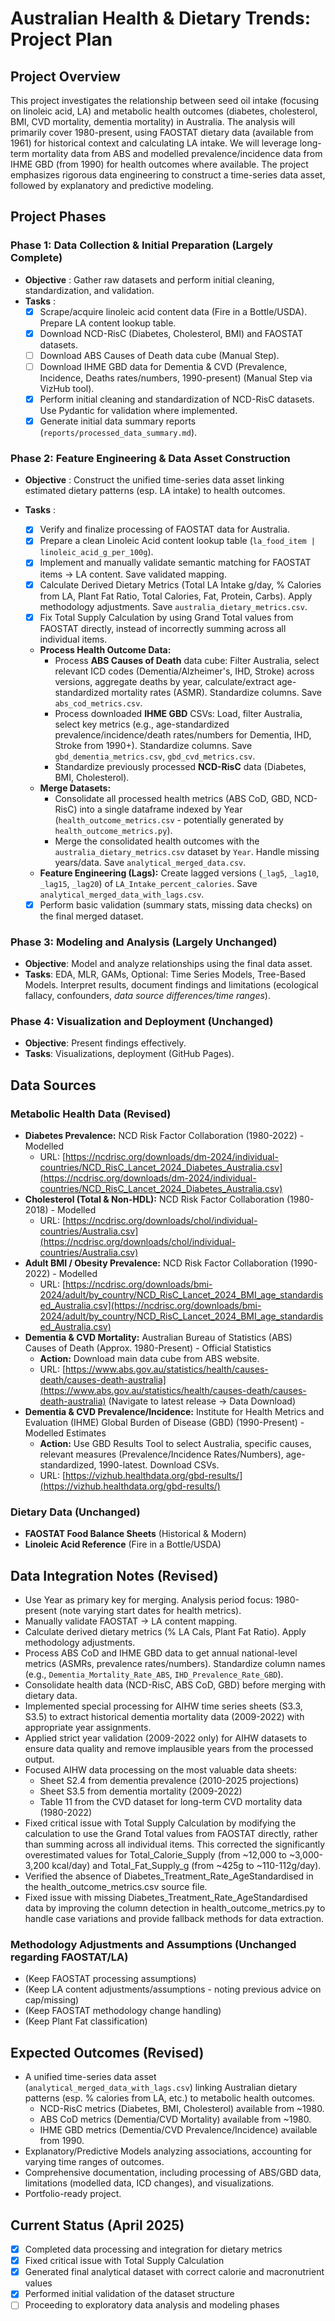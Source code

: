# Australian Health & Dietary Trends: Project Plan

## Project Overview

This project investigates the relationship between seed oil intake (focusing on linoleic acid, LA) and metabolic health outcomes (diabetes, cholesterol, BMI, CVD mortality, dementia mortality) in Australia. The analysis will primarily cover 1980-present, using FAOSTAT dietary data (available from 1961) for historical context and calculating LA intake. We will leverage long-term mortality data from ABS and modelled prevalence/incidence data from IHME GBD (from 1990) for health outcomes where available. The project emphasizes rigorous data engineering to construct a time-series data asset, followed by explanatory and predictive modeling.

## Project Phases

### Phase 1: Data Collection & Initial Preparation (Largely Complete)

* **Objective** : Gather raw datasets and perform initial cleaning, standardization, and validation.
* **Tasks** :
  * [X] Scrape/acquire linoleic acid content data (Fire in a Bottle/USDA). Prepare LA content lookup table.
  * [X] Download NCD-RisC (Diabetes, Cholesterol, BMI) and FAOSTAT datasets.
  * [ ] Download ABS Causes of Death data cube (Manual Step).
  * [ ] Download IHME GBD data for Dementia & CVD (Prevalence, Incidence, Deaths rates/numbers, 1990-present) (Manual Step via VizHub tool).
  * [X] Perform initial cleaning and standardization of NCD-RisC datasets. Use Pydantic for validation where implemented.
  * [X] Generate initial data summary reports (`reports/processed_data_summary.md`).

### Phase 2: Feature Engineering & Data Asset Construction

* **Objective** : Construct the unified time-series data asset linking estimated dietary patterns (esp. LA intake) to health outcomes.
* **Tasks** :

  * [X] Verify and finalize processing of FAOSTAT data for Australia.
  * [X] Prepare a clean Linoleic Acid content lookup table (`la_food_item | linoleic_acid_g_per_100g`).
  * [X] Implement and manually validate semantic matching for FAOSTAT items -> LA content. Save validated mapping.
  * [X] Calculate Derived Dietary Metrics (Total LA Intake g/day, % Calories from LA, Plant Fat Ratio, Total Calories, Fat, Protein, Carbs). Apply methodology adjustments. Save `australia_dietary_metrics.csv`.
  * [X] Fix Total Supply Calculation by using Grand Total values from FAOSTAT directly, instead of incorrectly summing across all individual items.

  * **Process Health Outcome Data:**
    * Process **ABS Causes of Death** data cube: Filter Australia, select relevant ICD codes (Dementia/Alzheimer's, IHD, Stroke) across versions, aggregate deaths by year, calculate/extract age-standardized mortality rates (ASMR). Standardize columns. Save `abs_cod_metrics.csv`.
    * Process downloaded **IHME GBD** CSVs: Load, filter Australia, select key metrics (e.g., age-standardized prevalence/incidence/death rates/numbers for Dementia, IHD, Stroke from 1990+). Standardize columns. Save `gbd_dementia_metrics.csv`, `gbd_cvd_metrics.csv`.
    * Standardize previously processed **NCD-RisC** data (Diabetes, BMI, Cholesterol).
  * **Merge Datasets:**
    * Consolidate all processed health metrics (ABS CoD, GBD, NCD-RisC) into a single dataframe indexed by Year (`health_outcome_metrics.csv` - potentially generated by `health_outcome_metrics.py`).
    * Merge the consolidated health outcomes with the `australia_dietary_metrics.csv` dataset by `Year`. Handle missing years/data. Save `analytical_merged_data.csv`.
  * **Feature Engineering (Lags):** Create lagged versions (`_lag5`, `_lag10`, `_lag15`, `_lag20`) of `LA_Intake_percent_calories`. Save `analytical_merged_data_with_lags.csv`.
  * [X] Perform basic validation (summary stats, missing data checks) on the final merged dataset.

### Phase 3: Modeling and Analysis (Largely Unchanged)

* **Objective**: Model and analyze relationships using the final data asset.
* **Tasks**: EDA, MLR, GAMs, Optional: Time Series Models, Tree-Based Models. Interpret results, document findings and limitations (ecological fallacy, confounders, *data source differences/time ranges*).

### Phase 4: Visualization and Deployment (Unchanged)

* **Objective**: Present findings effectively.
* **Tasks**: Visualizations, deployment (GitHub Pages).

## Data Sources

### Metabolic Health Data (Revised)

* **Diabetes Prevalence:** NCD Risk Factor Collaboration (1980-2022) - Modelled
  * URL: [https://ncdrisc.org/downloads/dm-2024/individual-countries/NCD_RisC_Lancet_2024_Diabetes_Australia.csv](https://ncdrisc.org/downloads/dm-2024/individual-countries/NCD_RisC_Lancet_2024_Diabetes_Australia.csv)
* **Cholesterol (Total & Non-HDL):** NCD Risk Factor Collaboration (1980-2018) - Modelled
  * URL: [https://ncdrisc.org/downloads/chol/individual-countries/Australia.csv](https://ncdrisc.org/downloads/chol/individual-countries/Australia.csv)
* **Adult BMI / Obesity Prevalence:** NCD Risk Factor Collaboration (1990-2022) - Modelled
  * URL: [https://ncdrisc.org/downloads/bmi-2024/adult/by_country/NCD_RisC_Lancet_2024_BMI_age_standardised_Australia.csv](https://ncdrisc.org/downloads/bmi-2024/adult/by_country/NCD_RisC_Lancet_2024_BMI_age_standardised_Australia.csv)
* **Dementia & CVD Mortality:** Australian Bureau of Statistics (ABS) Causes of Death (Approx. 1980-Present) - Official Statistics
  * **Action:** Download main data cube from ABS website.
  * URL: [https://www.abs.gov.au/statistics/health/causes-death/causes-death-australia](https://www.abs.gov.au/statistics/health/causes-death/causes-death-australia) (Navigate to latest release -> Data Download)
* **Dementia & CVD Prevalence/Incidence:** Institute for Health Metrics and Evaluation (IHME) Global Burden of Disease (GBD) (1990-Present) - Modelled Estimates
  * **Action:** Use GBD Results Tool to select Australia, specific causes, relevant measures (Prevalence/Incidence Rates/Numbers), age-standardized, 1990-latest. Download CSVs.
  * URL: [https://vizhub.healthdata.org/gbd-results/](https://vizhub.healthdata.org/gbd-results/)

### Dietary Data (Unchanged)

* **FAOSTAT Food Balance Sheets** (Historical & Modern)
* **Linoleic Acid Reference** (Fire in a Bottle/USDA)

## Data Integration Notes (Revised)

* Use Year as primary key for merging. Analysis period focus: 1980-present (note varying start dates for health metrics).
* Manually validate FAOSTAT -> LA content mapping.
* Calculate derived dietary metrics (% LA Cals, Plant Fat Ratio). Apply methodology adjustments.
* Process ABS CoD and IHME GBD data to get annual national-level metrics (ASMRs, prevalence rates/numbers). Standardize column names (e.g., `Dementia_Mortality_Rate_ABS`, `IHD_Prevalence_Rate_GBD`).
* Consolidate health data (NCD-RisC, ABS CoD, GBD) before merging with dietary data.
* Implemented special processing for AIHW time series sheets (S3.3, S3.5) to extract historical dementia mortality data (2009-2022) with appropriate year assignments.
* Applied strict year validation (2009-2022 only) for AIHW datasets to ensure data quality and remove implausible years from the processed output.
* Focused AIHW data processing on the most valuable data sheets:
  * Sheet S2.4 from dementia prevalence (2010-2025 projections)
  * Sheet S3.5 from dementia mortality (2009-2022)
  * Table 11 from the CVD dataset for long-term CVD mortality data (1980-2022)
* Fixed critical issue with Total Supply Calculation by modifying the calculation to use the Grand Total values from FAOSTAT directly, rather than summing across all individual items. This corrected the significantly overestimated values for Total_Calorie_Supply (from ~12,000 to ~3,000-3,200 kcal/day) and Total_Fat_Supply_g (from ~425g to ~110-112g/day).
* Verified the absence of Diabetes_Treatment_Rate_AgeStandardised in the health_outcome_metrics.csv source file.
* Fixed issue with missing Diabetes_Treatment_Rate_AgeStandardised data by improving the column detection in health_outcome_metrics.py to handle case variations and provide fallback methods for data extraction.

### Methodology Adjustments and Assumptions (Unchanged regarding FAOSTAT/LA)

* (Keep FAOSTAT processing assumptions)
* (Keep LA content adjustments/assumptions - noting previous advice on cap/missing)
* (Keep FAOSTAT methodology change handling)
* (Keep Plant Fat classification)

## Expected Outcomes (Revised)

* A unified time-series data asset (`analytical_merged_data_with_lags.csv`) linking Australian dietary patterns (esp. % calories from LA, etc.) to metabolic health outcomes.
  * NCD-RisC metrics (Diabetes, BMI, Cholesterol) available from ~1980.
  * ABS CoD metrics (Dementia/CVD Mortality) available from ~1980.
  * IHME GBD metrics (Dementia/CVD Prevalence/Incidence) available from 1990.
* Explanatory/Predictive Models analyzing associations, accounting for varying time ranges of outcomes.
* Comprehensive documentation, including processing of ABS/GBD data, limitations (modelled data, ICD changes), and visualizations.
* Portfolio-ready project.

## Current Status (April 2025)

* [X] Completed data processing and integration for dietary metrics
* [X] Fixed critical issue with Total Supply Calculation
* [X] Generated final analytical dataset with correct calorie and macronutrient values
* [X] Performed initial validation of the dataset structure
* [ ] Proceeding to exploratory data analysis and modeling phases
